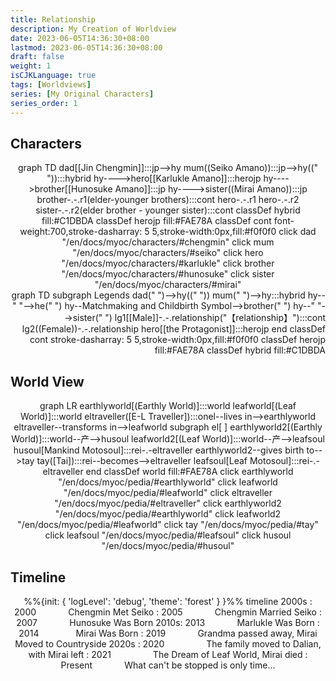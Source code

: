 ```yaml
---
title: Relationship
description: My Creation of Worldview
date: 2023-06-05T14:36:30+08:00
lastmod: 2023-06-05T14:36:30+08:00
draft: false
weight: 1
isCJKLanguage: true
tags: [Worldviews]
series: [My Original Characters]
series_order: 1
---
```

<script type="module">
  import mermaid from 'https://cdn.jsdelivr.net/npm/mermaid@10/dist/mermaid.esm.min.mjs';
</script>
<style>
/*@font-face{ 
  font-family: "NotoSerifJP";
  src:  url('../fonts/Noto_Serif_JP/NotoSerifJP-SemiBold.otf');
}
@font-face{ 
  font-family: "ZhiMangXing";
  src:  url('../fonts/Zhi_Mang_Xing/ZhiMangXing-Regular.ttf');
}
@font-face{ 
  font-family: "YujiSyuku";
  src:  url('../fonts/Yuji_Syuku/YujiSyuku-Regular.ttf');
}
@font-face{ 
  font-family: "ShipporiMincho";
  src:  url('../fonts/Shippori_Mincho/ShipporiMincho-Regular.ttf');
}
@font-face{ 
  font-family: "CastoroTitling";
  src:  url('../fonts/Castoro_Titling/CastoroTitling-Regular.ttf');
}*/


@import url('https://fonts.googleapis.com/css2?family=Castoro+Titling&family=Noto+Serif+JP:wght@200;300;400;500;600;700;900&family=Shippori+Mincho:wght@400;500;600;700;800&family=Yuji+Syuku&family=Zhi+Mang+Xing&display=swap');

font-family: 'Castoro Titling', cursive;
font-family: 'Noto Serif JP', serif;
font-family: 'Shippori Mincho', serif;
font-family: 'Yuji Syuku', serif;
font-family: 'Zhi Mang Xing', cursive;
</style>
## Characters
<div class="mermaid" align="middle">
	graph TD
	dad[[Jin Chengmin]]:::jp-->hy
	mum((Seiko Amano)):::jp-->hy((" ")):::hybrid
	hy---->hero[[Karlukle Amano]]:::herojp
	hy---->brother[[Hunosuke Amano]]:::jp
	hy---->sister((Mirai Amano)):::jp
	brother-.-.r1(elder-younger brothers):::cont
	hero-.-.r1
	hero-.-.r2
	sister-.-.r2(elder brother - younger sister):::cont
	classDef hybrid fill:#C1DBDA
	classDef herojp fill:#FAE78A
	classDef cont font-weight:700,stroke-dasharray: 5 5,stroke-width:0px,fill:#f0f0f0
	click dad "/en/docs/myoc/characters/#chengmin"
	click mum "/en/docs/myoc/characters/#seiko"
	click hero "/en/docs/myoc/characters/#karlukle"
	click brother "/en/docs/myoc/characters/#hunosuke"
	click sister "/en/docs/myoc/characters/#mirai"
</div>
<div class="mermaid" align="right">
	graph TD
	subgraph Legends
		dad(" ")-->hy((" "))
	mum(" ")-->hy:::hybrid
	hy--" "-->he(" ")
	hy--Matchmaking and Childbirth Symbol-->brother(" ")
	hy--" "-->sister(" ")
	lg1[[Male]]-.-.relationship("【relationship】"):::cont
	lg2((Female))-.-.relationship
	hero[[the Protagonist]]:::herojp
	end
	classDef cont stroke-dasharray: 5 5,stroke-width:0px,fill:#f0f0f0
	classDef herojp fill:#FAE78A
	classDef hybrid fill:#C1DBDA
</div>

## World View

<div class="mermaid" align="middle">
	graph LR
	earthlyworld[(Earthly World)]:::world
	leafworld[(Leaf World)]:::world
	eltraveller([E-L Traveller]):::onel--lives in-->earthlyworld
	eltraveller--transforms in-->leafworld
	subgraph el[ ]
	earthlyworld2[(Earthly World)]:::world--产-->husoul
	leafworld2[(Leaf World)]:::world--产-->leafsoul
	husoul[Mankind Motosoul]:::rei-.-eltraveller
	earthlyworld2--gives birth to-->tay
	tay([Tai]):::rei--becomes-->eltraveller
	leafsoul[Leaf Motosoul]:::rei-.-eltraveller
	end
	classDef world fill:#FAE78A
	click earthlyworld "/en/docs/myoc/pedia/#earthlyworld"
	click leafworld "/en/docs/myoc/pedia/#leafworld"
	click eltraveller "/en/docs/myoc/pedia/#eltraveller"
	click earthlyworld2 "/en/docs/myoc/pedia/#earthlyworld"
	click leafworld2 "/en/docs/myoc/pedia/#leafworld"
	click tay "/en/docs/myoc/pedia/#tay"
	click leafsoul "/en/docs/myoc/pedia/#leafsoul"
	click husoul "/en/docs/myoc/pedia/#husoul"
	</div>

## Timeline

<div class="mermaid" align="middle">
	%%{init: { 'logLevel': 'debug', 'theme': 'forest' } }%%
timeline
    2000s : 2000&nbsp;&nbsp;&nbsp;&nbsp;&nbsp;&nbsp;&nbsp;&nbsp;&nbsp;&nbsp;&nbsp;&nbsp;&nbsp;Chengmin Met Seiko
    	: 2005&nbsp;&nbsp;&nbsp;&nbsp;&nbsp;&nbsp;&nbsp;&nbsp;&nbsp;&nbsp;&nbsp;&nbsp;&nbsp;Chengmin Married Seiko
    	: 2007&nbsp;&nbsp;&nbsp;&nbsp;&nbsp;&nbsp;&nbsp;&nbsp;&nbsp;&nbsp;&nbsp;&nbsp;&nbsp;Hunosuke Was Born
    2010s: 2013&nbsp;&nbsp;&nbsp;&nbsp;&nbsp;&nbsp;&nbsp;&nbsp;&nbsp;&nbsp;&nbsp;&nbsp;&nbsp;Marlukle Was Born
    	: 2014&nbsp;&nbsp;&nbsp;&nbsp;&nbsp;&nbsp;&nbsp;&nbsp;&nbsp;&nbsp;&nbsp;&nbsp;&nbsp;&nbsp;&nbsp;Mirai Was Born
    	: 2019&nbsp;&nbsp;&nbsp;&nbsp;&nbsp;&nbsp;&nbsp;&nbsp;&nbsp;&nbsp;&nbsp;&nbsp;&nbsp;Grandma passed away, Mirai Moved to Countryside
    2020s : 2020&nbsp;&nbsp;&nbsp;&nbsp;&nbsp;&nbsp;&nbsp;&nbsp;&nbsp;&nbsp;&nbsp;&nbsp;&nbsp;&nbsp;&nbsp;&nbsp;&nbsp;The family moved to Dalian, with Mirai left
    	: 2021&nbsp;&nbsp;&nbsp;&nbsp;&nbsp;&nbsp;&nbsp;&nbsp;&nbsp;&nbsp;&nbsp;&nbsp;&nbsp;&nbsp;&nbsp;&nbsp;&nbsp;The Dream of Leaf World, Mirai died
    	: Present&nbsp;&nbsp;&nbsp;&nbsp;&nbsp;&nbsp;&nbsp;&nbsp;&nbsp;&nbsp;&nbsp;&nbsp;&nbsp;What can't be stopped is only time...
</div>
<!--当前2022-->